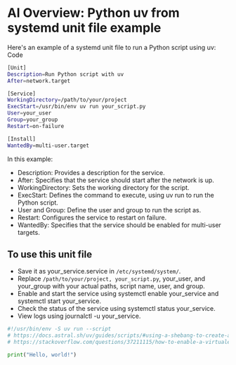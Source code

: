 # AI Overview: Python uv from systemd unit file example

Here's an example of a systemd unit file to run a Python script using uv:
Code

```bash
[Unit]
Description=Run Python script with uv
After=network.target

[Service]
WorkingDirectory=/path/to/your/project
ExecStart=/usr/bin/env uv run your_script.py
User=your_user
Group=your_group
Restart=on-failure

[Install]
WantedBy=multi-user.target
```

In this example:

- Description: Provides a description for the service.
- After: Specifies that the service should start after the network is up.
- WorkingDirectory: Sets the working directory for the script.
- ExecStart: Defines the command to execute, using uv run to run the Python script.
- User and Group: Define the user and group to run the script as.
- Restart: Configures the service to restart on failure.
- WantedBy: Specifies that the service should be enabled for multi-user targets.

## To use this unit file

- Save it as your_service.service in `/etc/systemd/system/`.
- Replace `/path/to/your/project, your_script.py`, your_user, and your_group with your actual paths, script name, user, and group.
- Enable and start the service using systemctl enable your_service and  systemctl start your_service.
- Check the status of the service using systemctl status your_service.
- View logs using journalctl -u your_service.

```python
#!/usr/bin/env -S uv run --script
# https://docs.astral.sh/uv/guides/scripts/#using-a-shebang-to-create-an-executable-file
# https://stackoverflow.com/questions/37211115/how-to-enable-a-virtualenv-in-a-systemd-service-unit

print("Hello, world!")
```
